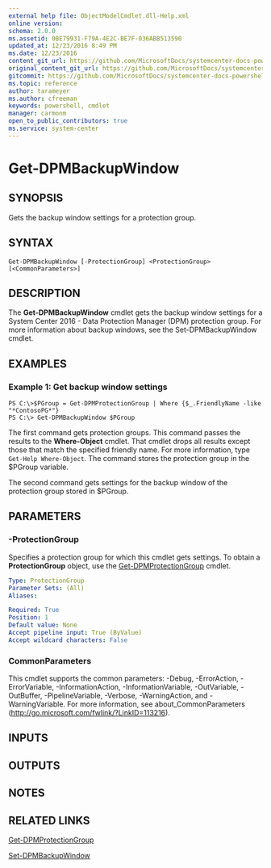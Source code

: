 ```yaml
---
external help file: ObjectModelCmdlet.dll-Help.xml
online version: 
schema: 2.0.0
ms.assetid: 0BE79931-F79A-4E2C-BE7F-036ABB513590
updated_at: 12/23/2016 8:49 PM
ms.date: 12/23/2016
content_git_url: https://github.com/MicrosoftDocs/systemcenter-docs-powershell/blob/master/systemcenter-cmdlets/SystemCenter2016/DataProtectionManager/vlatest/Get-DPMBackupWindow.md
original_content_git_url: https://github.com/MicrosoftDocs/systemcenter-docs-powershell/blob/master/systemcenter-cmdlets/SystemCenter2016/DataProtectionManager/vlatest/Get-DPMBackupWindow.md
gitcommit: https://github.com/MicrosoftDocs/systemcenter-docs-powershell/blob/9548fb95a3c4060e9bbb3fa5f39ca1ed43a4f218/systemcenter-cmdlets/SystemCenter2016/DataProtectionManager/vlatest/Get-DPMBackupWindow.md
ms.topic: reference
author: tarameyer
ms.author: cfreeman
keywords: powershell, cmdlet
manager: carmonm
open_to_public_contributors: true
ms.service: system-center
---
```


# Get-DPMBackupWindow

## SYNOPSIS
Gets the backup window settings for a protection group.

## SYNTAX

```
Get-DPMBackupWindow [-ProtectionGroup] <ProtectionGroup> [<CommonParameters>]
```

## DESCRIPTION
The **Get-DPMBackupWindow** cmdlet gets the backup window settings for a System Center 2016 - Data Protection Manager (DPM) protection group.
For more information about backup windows, see the Set-DPMBackupWindow cmdlet.

## EXAMPLES

### Example 1: Get backup window settings
```
PS C:\>$PGroup = Get-DPMProtectionGroup | Where {$_.FriendlyName -like "*ContosoPG*"}
PS C:\> Get-DPMBackupWindow $PGroup
```

The first command gets protection groups.
This command passes the results to the **Where-Object** cmdlet.
That cmdlet drops all results except those that match the specified friendly name.
For more information, type `Get-Help Where-Object`.
The command stores the protection group in the $PGroup variable.

The second command gets settings for the backup window of the protection group stored in $PGroup.

## PARAMETERS

### -ProtectionGroup
Specifies a protection group for which this cmdlet gets settings.
To obtain a **ProtectionGroup** object, use the [Get-DPMProtectionGroup](./Get-DPMProtectionGroup.md) cmdlet.

```yaml
Type: ProtectionGroup
Parameter Sets: (All)
Aliases: 

Required: True
Position: 1
Default value: None
Accept pipeline input: True (ByValue)
Accept wildcard characters: False
```

### CommonParameters
This cmdlet supports the common parameters: -Debug, -ErrorAction, -ErrorVariable, -InformationAction, -InformationVariable, -OutVariable, -OutBuffer, -PipelineVariable, -Verbose, -WarningAction, and -WarningVariable. For more information, see about_CommonParameters (http://go.microsoft.com/fwlink/?LinkID=113216).

## INPUTS

## OUTPUTS

## NOTES

## RELATED LINKS

[Get-DPMProtectionGroup](xref:SystemCenter2016/DataProtectionManager/vlatest/Get-DPMProtectionGroup.md)

[Set-DPMBackupWindow](xref:SystemCenter2016/DataProtectionManager/vlatest/Set-DPMBackupWindow.md)

